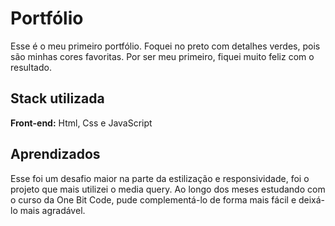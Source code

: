 # Portfólio

Esse é o meu primeiro portfólio. Foquei no preto com detalhes verdes, pois são minhas cores favoritas. Por ser meu primeiro, fiquei muito feliz com o resultado.


## Stack utilizada

**Front-end:** Html, Css e JavaScript


## Aprendizados

Esse foi um desafio maior na parte da estilização e responsividade, foi o projeto que mais utilizei o media query. Ao longo dos meses estudando com o curso da One Bit Code, pude complementá-lo de forma mais fácil e deixá-lo mais agradável.

